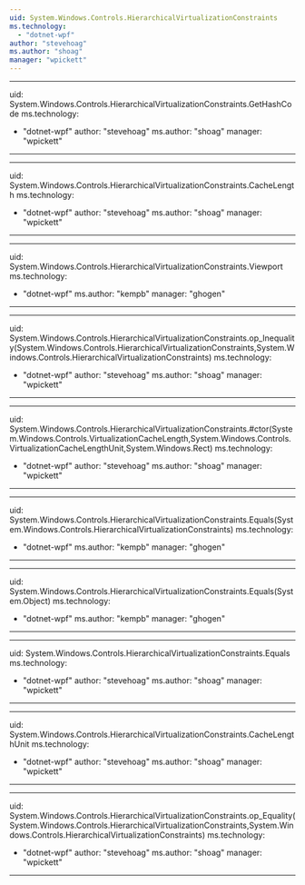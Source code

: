```yaml
---
uid: System.Windows.Controls.HierarchicalVirtualizationConstraints
ms.technology: 
  - "dotnet-wpf"
author: "stevehoag"
ms.author: "shoag"
manager: "wpickett"
---
```


---
uid: System.Windows.Controls.HierarchicalVirtualizationConstraints.GetHashCode
ms.technology: 
  - "dotnet-wpf"
author: "stevehoag"
ms.author: "shoag"
manager: "wpickett"
---

---
uid: System.Windows.Controls.HierarchicalVirtualizationConstraints.CacheLength
ms.technology: 
  - "dotnet-wpf"
author: "stevehoag"
ms.author: "shoag"
manager: "wpickett"
---

---
uid: System.Windows.Controls.HierarchicalVirtualizationConstraints.Viewport
ms.technology: 
  - "dotnet-wpf"
ms.author: "kempb"
manager: "ghogen"
---

---
uid: System.Windows.Controls.HierarchicalVirtualizationConstraints.op_Inequality(System.Windows.Controls.HierarchicalVirtualizationConstraints,System.Windows.Controls.HierarchicalVirtualizationConstraints)
ms.technology: 
  - "dotnet-wpf"
author: "stevehoag"
ms.author: "shoag"
manager: "wpickett"
---

---
uid: System.Windows.Controls.HierarchicalVirtualizationConstraints.#ctor(System.Windows.Controls.VirtualizationCacheLength,System.Windows.Controls.VirtualizationCacheLengthUnit,System.Windows.Rect)
ms.technology: 
  - "dotnet-wpf"
author: "stevehoag"
ms.author: "shoag"
manager: "wpickett"
---

---
uid: System.Windows.Controls.HierarchicalVirtualizationConstraints.Equals(System.Windows.Controls.HierarchicalVirtualizationConstraints)
ms.technology: 
  - "dotnet-wpf"
ms.author: "kempb"
manager: "ghogen"
---

---
uid: System.Windows.Controls.HierarchicalVirtualizationConstraints.Equals(System.Object)
ms.technology: 
  - "dotnet-wpf"
ms.author: "kempb"
manager: "ghogen"
---

---
uid: System.Windows.Controls.HierarchicalVirtualizationConstraints.Equals
ms.technology: 
  - "dotnet-wpf"
author: "stevehoag"
ms.author: "shoag"
manager: "wpickett"
---

---
uid: System.Windows.Controls.HierarchicalVirtualizationConstraints.CacheLengthUnit
ms.technology: 
  - "dotnet-wpf"
author: "stevehoag"
ms.author: "shoag"
manager: "wpickett"
---

---
uid: System.Windows.Controls.HierarchicalVirtualizationConstraints.op_Equality(System.Windows.Controls.HierarchicalVirtualizationConstraints,System.Windows.Controls.HierarchicalVirtualizationConstraints)
ms.technology: 
  - "dotnet-wpf"
author: "stevehoag"
ms.author: "shoag"
manager: "wpickett"
---
